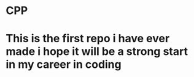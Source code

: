 # CPP
<h1>This is the first repo i have ever made i hope it will be a strong start in my career in coding  <h2>
